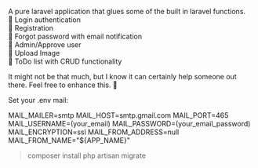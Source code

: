 A pure laravel application that glues some of the built in laravel functions. <br>
	Login authentication <br>
	Registration <br>
	Forgot password with email notification <br>
	Admin/Approve user <br>
	Upload Image <br>
	ToDo list with CRUD functionality <br>

It might not be that much, but I know it can certainly help someone out there. Feel free to enhance this. 

Set your .env mail: 

MAIL_MAILER=smtp
MAIL_HOST=smtp.gmail.com
MAIL_PORT=465
MAIL_USERNAME=(your_email)
MAIL_PASSWORD=(your_email_password)
MAIL_ENCRYPTION=ssl
MAIL_FROM_ADDRESS=null
MAIL_FROM_NAME="${APP_NAME}"

> composer install
> php artisan migrate
